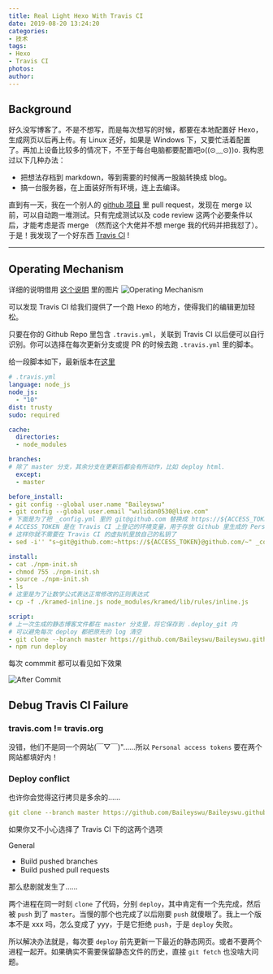 ```yaml
---
title: Real Light Hexo With Travis CI
date: 2019-08-20 13:24:20
categories:
- 技术
tags:
- Hexo
- Travis CI
photos:
author:
---
```


## Background

好久没写博客了。不是不想写，而是每次想写的时候，都要在本地配置好 Hexo，生成网页以后再上传。有 Linux 还好，如果是 Windows 下，又要忙活着配置了。再加上设备比较多的情况下，不至于每台电脑都要配置吧o((⊙﹏⊙))o. 我构思过以下几种办法：

- 把想法存档到 markdown，等到需要的时候再一股脑转换成 blog。
- 搞一台服务器，在上面装好所有环境，连上去编译。

直到有一天，我在一个别人的 [github 项目](https://github.com/AlekSi/gocoverutil/pull/6#issuecomment-521541893) 里 pull request，发现在 merge 以前，可以自动跑一堆测试。只有完成测试以及 code review 这两个必要条件以后，才能考虑是否 merge （然而这个大佬并不想 merge 我的代码并把我怼了）。于是！我发现了一个好东西 [Travis CI](https://travis-ci.com/) !


---

## Operating Mechanism 

详细的说明借用 [这个说明](https://github.com/gymgle/g2ex.github.io/blob/d105dc258a9184b667578d9196c223a567fe2269/source/_posts/2019-06-28-hexo-with-travis-ci.md) 里的图片 ![Operating Mechanism](operating.png)

可以发现 Travis CI 给我们提供了一个跑 Hexo 的地方，使得我们的编辑更加轻松。

只要在你的 Github Repo 里包含 `.travis.yml`，关联到 Travis CI 以后便可以自行识别。你可以选择在每次更新分支或提 PR 的时候去跑 `.travis.yml` 里的脚本。

给一段脚本如下，最新版本在[这里](https://github.com/Baileyswu/Baileyswu.github.io/blob/blog_source/.travis.yml)
```yml
# .travis.yml
language: node_js
node_js:
  - "10"
dist: trusty
sudo: required

cache:
  directories:
  - node_modules

branches:
# 除了 master 分支，其余分支在更新后都会有所动作，比如 deploy html.
  except:
  - master

before_install:
- git config --global user.name "Baileyswu"
- git config --global user.email "wulidan0530@live.com"
# 下面是为了把 _config.yml 里的 git@github.com 替换成 https://${ACCESS_TOKEN}@github.com/
# ACCESS_TOKEN 是在 Travis CI 上登记的环境变量，用于存放 Github 里生成的 Personal access tokens
# 这样你就不需要在 Travis CI 的虚拟机里放自己的私钥了
- sed -i'' "s~git@github.com:~https://${ACCESS_TOKEN}@github.com/~" _config.yml

install:
- cat ./npm-init.sh
- chmod 755 ./npm-init.sh
- source ./npm-init.sh
- ls
# 这里是为了让数学公式表达正常修改的正则表达式
- cp -f ./kramed-inline.js node_modules/kramed/lib/rules/inline.js

script:
# 上一次生成的静态博客文件都在 master 分支里，将它保存到 .deploy_git 内
# 可以避免每次 deploy 都把原先的 log 清空
- git clone --branch master https://github.com/Baileyswu/Baileyswu.github.io.git .deploy_git
- npm run deploy
```

每次 commmit 都可以看见如下效果

![After Commit](commit-log.png)

## Debug Travis CI Failure

### travis.com != travis.org
没错，他们不是同一个网站(￣▽￣)"……所以 `Personal access tokens` 要在两个网站都填好内！

### Deploy conflict
也许你会觉得这行拷贝是多余的……
```yml
git clone --branch master https://github.com/Baileyswu/Baileyswu.github.io.git .deploy_git
```

如果你又不小心选择了 Travis CI 下的这两个选项

General
- Build pushed branches   
- Build pushed pull requests  

那么悲剧就发生了……

两个进程在同一时刻 `clone` 了代码，分别 `deploy`，其中肯定有一个先完成，然后被 `push` 到了 `master`。当慢的那个也完成了以后刚要 `push` 就傻眼了。我上一个版本不是 xxx 吗，怎么变成了 yyy，于是它拒绝 `push`，于是 `deploy` 失败。

所以解决办法就是，每次要 `deploy` 前先更新一下最近的静态网页。或者不要两个进程一起开。如果确实不需要保留静态文件的历史，直接 `git fetch` 也没啥大问题。